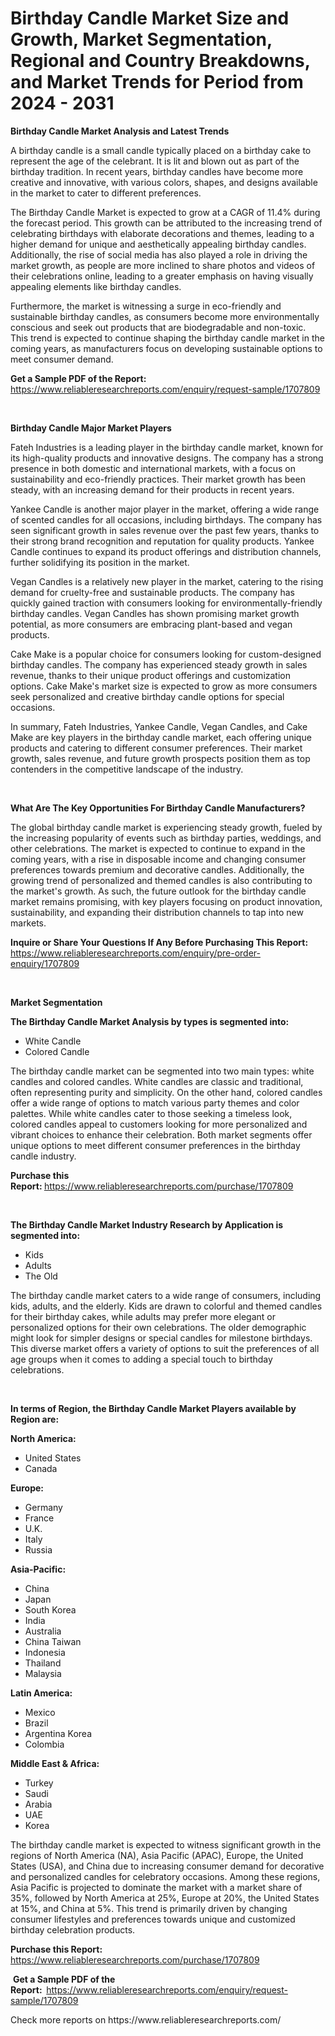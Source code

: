 <p><h1>Birthday Candle Market Size and Growth, Market Segmentation, Regional and Country Breakdowns, and Market Trends for Period from 2024 -  2031</h1></p><p><strong>Birthday Candle Market Analysis and Latest Trends</strong></p>
<p><p>A birthday candle is a small candle typically placed on a birthday cake to represent the age of the celebrant. It is lit and blown out as part of the birthday tradition. In recent years, birthday candles have become more creative and innovative, with various colors, shapes, and designs available in the market to cater to different preferences.</p><p>The Birthday Candle Market is expected to grow at a CAGR of 11.4% during the forecast period. This growth can be attributed to the increasing trend of celebrating birthdays with elaborate decorations and themes, leading to a higher demand for unique and aesthetically appealing birthday candles. Additionally, the rise of social media has also played a role in driving the market growth, as people are more inclined to share photos and videos of their celebrations online, leading to a greater emphasis on having visually appealing elements like birthday candles.</p><p>Furthermore, the market is witnessing a surge in eco-friendly and sustainable birthday candles, as consumers become more environmentally conscious and seek out products that are biodegradable and non-toxic. This trend is expected to continue shaping the birthday candle market in the coming years, as manufacturers focus on developing sustainable options to meet consumer demand.</p></p>
<p><strong>Get a Sample PDF of the Report:&nbsp;</strong> <a href="https://www.reliableresearchreports.com/enquiry/request-sample/1707809">https://www.reliableresearchreports.com/enquiry/request-sample/1707809</a></p>
<p>&nbsp;</p>
<p><strong>Birthday Candle Major Market Players</strong></p>
<p><p>Fateh Industries is a leading player in the birthday candle market, known for its high-quality products and innovative designs. The company has a strong presence in both domestic and international markets, with a focus on sustainability and eco-friendly practices. Their market growth has been steady, with an increasing demand for their products in recent years. </p><p>Yankee Candle is another major player in the market, offering a wide range of scented candles for all occasions, including birthdays. The company has seen significant growth in sales revenue over the past few years, thanks to their strong brand recognition and reputation for quality products. Yankee Candle continues to expand its product offerings and distribution channels, further solidifying its position in the market. </p><p>Vegan Candles is a relatively new player in the market, catering to the rising demand for cruelty-free and sustainable products. The company has quickly gained traction with consumers looking for environmentally-friendly birthday candles. Vegan Candles has shown promising market growth potential, as more consumers are embracing plant-based and vegan products.</p><p>Cake Make is a popular choice for consumers looking for custom-designed birthday candles. The company has experienced steady growth in sales revenue, thanks to their unique product offerings and customization options. Cake Make's market size is expected to grow as more consumers seek personalized and creative birthday candle options for special occasions. </p><p>In summary, Fateh Industries, Yankee Candle, Vegan Candles, and Cake Make are key players in the birthday candle market, each offering unique products and catering to different consumer preferences. Their market growth, sales revenue, and future growth prospects position them as top contenders in the competitive landscape of the industry.</p></p>
<p>&nbsp;</p>
<p><strong>What Are The Key Opportunities For Birthday Candle Manufacturers?</strong></p>
<p><p>The global birthday candle market is experiencing steady growth, fueled by the increasing popularity of events such as birthday parties, weddings, and other celebrations. The market is expected to continue to expand in the coming years, with a rise in disposable income and changing consumer preferences towards premium and decorative candles. Additionally, the growing trend of personalized and themed candles is also contributing to the market's growth. As such, the future outlook for the birthday candle market remains promising, with key players focusing on product innovation, sustainability, and expanding their distribution channels to tap into new markets.</p></p>
<p><strong>Inquire or Share Your Questions If Any Before Purchasing This Report:</strong> <a href="https://www.reliableresearchreports.com/enquiry/pre-order-enquiry/1707809">https://www.reliableresearchreports.com/enquiry/pre-order-enquiry/1707809</a></p>
<p>&nbsp;</p>
<p><strong>Market Segmentation</strong></p>
<p><strong>The Birthday Candle Market Analysis by types is segmented into:</strong></p>
<p><ul><li>White Candle</li><li>Colored Candle</li></ul></p>
<p><p>The birthday candle market can be segmented into two main types: white candles and colored candles. White candles are classic and traditional, often representing purity and simplicity. On the other hand, colored candles offer a wide range of options to match various party themes and color palettes. While white candles cater to those seeking a timeless look, colored candles appeal to customers looking for more personalized and vibrant choices to enhance their celebration. Both market segments offer unique options to meet different consumer preferences in the birthday candle industry.</p></p>
<p><strong>Purchase this Report:&nbsp;</strong><a href="https://www.reliableresearchreports.com/purchase/1707809">https://www.reliableresearchreports.com/purchase/1707809</a></p>
<p>&nbsp;</p>
<p><strong>The Birthday Candle Market Industry Research by Application is segmented into:</strong></p>
<p><ul><li>Kids</li><li>Adults</li><li>The Old</li></ul></p>
<p><p>The birthday candle market caters to a wide range of consumers, including kids, adults, and the elderly. Kids are drawn to colorful and themed candles for their birthday cakes, while adults may prefer more elegant or personalized options for their own celebrations. The older demographic might look for simpler designs or special candles for milestone birthdays. This diverse market offers a variety of options to suit the preferences of all age groups when it comes to adding a special touch to birthday celebrations.</p></p>
<p>&nbsp;</p>
<p><strong>In terms of Region, the Birthday Candle Market Players available by Region are:</strong></p>
<p>
    <p> <strong> North America: </strong>
        <ul>
            <li>United States</li>
            <li>Canada</li>
        </ul>
        </p> 
    <p> <strong> Europe: </strong>
        <ul>
            <li>Germany</li>
            <li>France</li>
            <li>U.K.</li>
            <li>Italy</li>
            <li>Russia</li>
        </ul>
        </p> 
    <p> <strong> Asia-Pacific: </strong>
        <ul>
            <li>China</li>
            <li>Japan</li>
            <li>South Korea</li>
            <li>India</li>
            <li>Australia</li>
            <li>China Taiwan</li>
            <li>Indonesia</li>
            <li>Thailand</li>
            <li>Malaysia</li>
        </ul>
        </p> 
    <p> <strong> Latin America: </strong>
        <ul>
            <li>Mexico</li>
            <li>Brazil</li>
            <li>Argentina Korea</li>
            <li>Colombia</li>
        </ul>
        </p> 
    <p> <strong> Middle East & Africa: </strong>
        <ul>
            <li>Turkey</li>
            <li>Saudi</li>
            <li>Arabia</li>
            <li>UAE</li>
            <li>Korea</li>
        </ul>
    </p>
    </p>
<p><p>The birthday candle market is expected to witness significant growth in the regions of North America (NA), Asia Pacific (APAC), Europe, the United States (USA), and China due to increasing consumer demand for decorative and personalized candles for celebratory occasions. Among these regions, Asia Pacific is projected to dominate the market with a market share of 35%, followed by North America at 25%, Europe at 20%, the United States at 15%, and China at 5%. This trend is primarily driven by changing consumer lifestyles and preferences towards unique and customized birthday celebration products.</p></p>
<p><strong>Purchase this Report: </strong><a href="https://www.reliableresearchreports.com/purchase/1707809">https://www.reliableresearchreports.com/purchase/1707809</a></p>
<p>&nbsp;<strong>Get a Sample PDF of the Report:&nbsp;&nbsp;</strong><a href="https://www.reliableresearchreports.com/enquiry/request-sample/1707809">https://www.reliableresearchreports.com/enquiry/request-sample/1707809</a></p>
<p><strong></strong></p>
<p>Check more reports on https://www.reliableresearchreports.com/</p>